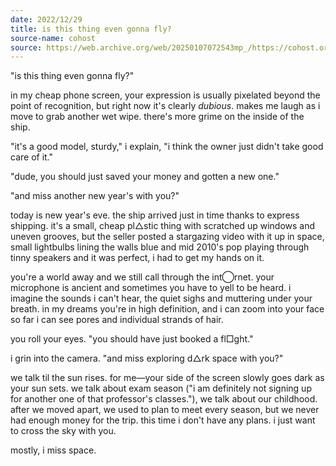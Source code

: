 ```yaml
---
date: 2022/12/29
title: is this thing even gonna fly?
source-name: cohost
source: https://web.archive.org/web/20250107072543mp_/https://cohost.org/fishfood/post/708930-is-this-thing-even
---
```


"is this thing even gonna fly?"

in my cheap phone screen, your expression is usually pixelated beyond the point of recognition, but right now it's clearly *dubious*. makes me laugh as i move to grab another wet wipe. there's more grime on the inside of the ship.

"it's a good model, sturdy," i explain, "i think the owner just didn't take good care of it."

"dude, you should just saved your money and gotten a new one."

"and miss another new year's with you?"

today is new year's eve. the ship arrived just in time thanks to express shipping. it's a small, cheap pl△stic thing with scratched up windows and uneven grooves, but the seller posted a stargazing video with it up in space, small lightbulbs lining the walls blue and mid 2010's pop playing through tinny speakers and it was perfect, i had to get my hands on it.

you're a world away and we still call through the int◯rnet. your microphone is ancient and sometimes you have to yell to be heard. i imagine the sounds i can't hear, the quiet sighs and muttering under your breath. in my dreams you're in high definition, and i can zoom into your face so far i can see pores and individual strands of hair.

you roll your eyes. "you should have just booked a fl□ght."

i grin into the camera. "and miss exploring d△rk space with you?"

we talk til the sun rises. for me—your side of the screen slowly goes dark as your sun sets. we talk about exam season ("i am definitely not signing up for another one of that professor's classes."), we talk about our childhood. after we moved apart, we used to plan to meet every season, but we never had enough money for the trip. this time i don't have any plans. i just want to cross the sky with you.

mostly, i miss space.